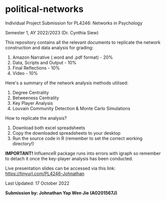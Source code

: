 # political-networks

Individual Project Submission for PL4246: Networks in Psychology

Semester 1, AY 2022/2023 (Dr. Cynthia Siew)

This repository contains all the relevant documents to replicate the network construction and data analysis for grading:

1. Amazon Narrative (.word and .pdf format) - 20%
2. Data, Scripts and Output - 10%
3. Final Reflections - 10%
4. Video - 10%

Here's a summary of the network analysis methods utilised:
1. Degree Centrality 
2. Betweeness Centrality
3. Key Player Analysis
4. Louvain Community Detection & Monte Carlo Simulations

How to replicate the analysis?
1. Download both excel spreadsheets
2. Copy the downloaded spreadsheets to your desktop
3. Run the source code in R (remember to set the correct working directory!)

<b>IMPORTANT!</b>
InfluenceR package runs into errors with igraph so remember to detach it once the key-player analysis has been conducted.

Live presentation slides can be accessed via this link: https://tinyurl.com/PL4246-Johnathan

Last Updated: 17 October 2022

<b>Submission by: Johnathan Yap Wen Jie (A0201567J)</b>
